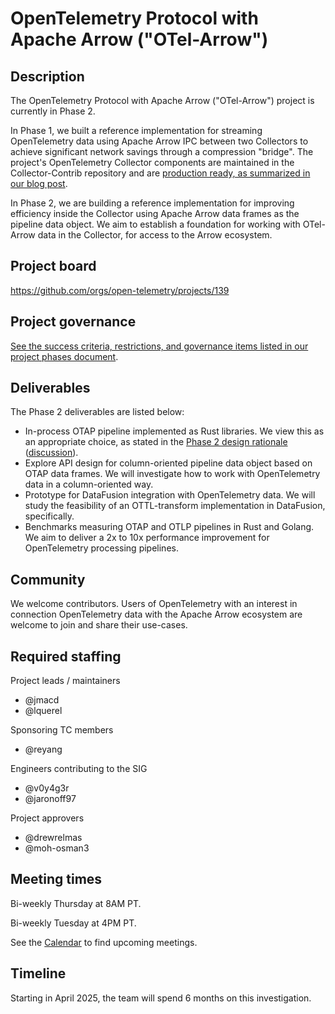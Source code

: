 # OpenTelemetry Protocol with Apache Arrow ("OTel-Arrow")

## Description

The OpenTelemetry Protocol with Apache Arrow ("OTel-Arrow") project is
currently in Phase 2.

In Phase 1, we built a reference implementation for streaming
OpenTelemetry data using Apache Arrow IPC between two Collectors to
achieve significant network savings through a compression "bridge".
The project's OpenTelemetry Collector components are maintained in the
Collector-Contrib repository and are [production ready, as summarized
in our blog post](https://opentelemetry.io/blog/2024/otel-arrow-production).

In Phase 2, we are building a reference implementation for improving
efficiency inside the Collector using Apache Arrow data frames as the
pipeline data object.  We aim to establish a foundation for working
with OTel-Arrow data in the Collector, for access to the Arrow
ecosystem.

## Project board

https://github.com/orgs/open-telemetry/projects/139

## Project governance

[See the success criteria, restrictions, and governance items listed in
our project phases document](https://github.com/open-telemetry/otel-arrow/blob/main/docs/project-phases.md).

## Deliverables

The Phase 2 deliverables are listed below:

- In-process OTAP pipeline implemented as Rust libraries. We view this
  as an appropriate choice, as stated in the [Phase 2 design
  rationale](https://github.com/open-telemetry/otel-arrow/blob/main/docs/phase2-design.md#choice-of-rust)
  ([discussion](https://github.com/open-telemetry/otel-arrow/issues/294)).
- Explore API design for column-oriented pipeline data object based on
  OTAP data frames. We will investigate how to work with OpenTelemetry
  data in a column-oriented way.
- Prototype for DataFusion integration with OpenTelemetry data. We
  will study the feasibility of an OTTL-transform implementation in
  DataFusion, specifically.
- Benchmarks measuring OTAP and OTLP pipelines in Rust and Golang. We
  aim to deliver a 2x to 10x performance improvement for OpenTelemetry
  processing pipelines.

## Community

We welcome contributors.  Users of OpenTelemetry with an interest in
connection OpenTelemetry data with the Apache Arrow ecosystem are
welcome to join and share their use-cases.

## Required staffing

Project leads / maintainers

* @jmacd
* @lquerel

Sponsoring TC members

* @reyang

Engineers contributing to the SIG

* @v0y4g3r
* @jaronoff97

Project approvers

* @drewrelmas
* @moh-osman3

## Meeting times

Bi-weekly Thursday at 8AM PT.

Bi-weekly Tuesday at 4PM PT.

See the [Calendar](../README.md#calendar) to find upcoming meetings.

## Timeline

Starting in April 2025, the team will spend 6 months on this investigation.

